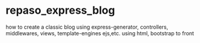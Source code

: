 # repaso_express_blog

how to create a classic blog using express-generator, controllers, middlewares, views, template-engines ejs,etc. 
using html, bootstrap to front
